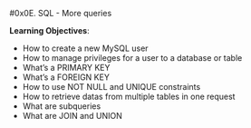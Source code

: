 #0x0E. SQL - More queries

**Learning Objectives**:
 - How to create a new MySQL user
 - How to manage privileges for a user to a database or table
 - What’s a PRIMARY KEY
 - What’s a FOREIGN KEY
 - How to use NOT NULL and UNIQUE constraints
 - How to retrieve datas from multiple tables in one request
 - What are subqueries
 - What are JOIN and UNION
